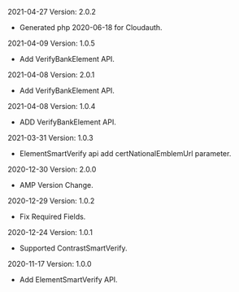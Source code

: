 2021-04-27 Version: 2.0.2
- Generated php 2020-06-18 for Cloudauth.

2021-04-09 Version: 1.0.5
- Add VerifyBankElement API.

2021-04-08 Version: 2.0.1
- Add VerifyBankElement API.

2021-04-08 Version: 1.0.4
- ADD VerifyBankElement API.

2021-03-31 Version: 1.0.3
- ElementSmartVerify api add certNationalEmblemUrl parameter.

2020-12-30 Version: 2.0.0
- AMP Version Change.

2020-12-29 Version: 1.0.2
 - Fix Required Fields.

2020-12-24 Version: 1.0.1
- Supported ContrastSmartVerify.

2020-11-17 Version: 1.0.0
- Add ElementSmartVerify API.

